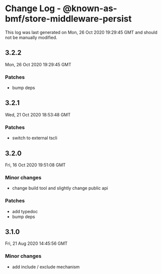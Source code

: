 # Change Log - @known-as-bmf/store-middleware-persist

This log was last generated on Mon, 26 Oct 2020 19:29:45 GMT and should not be manually modified.

## 3.2.2
Mon, 26 Oct 2020 19:29:45 GMT

### Patches

- bump deps

## 3.2.1
Wed, 21 Oct 2020 18:53:48 GMT

### Patches

- switch to external tscli

## 3.2.0
Fri, 16 Oct 2020 19:51:08 GMT

### Minor changes

- change build tool and slightly change public api

### Patches

- add typedoc
- bump deps

## 3.1.0
Fri, 21 Aug 2020 14:45:56 GMT

### Minor changes

- add include / exclude mechanism

